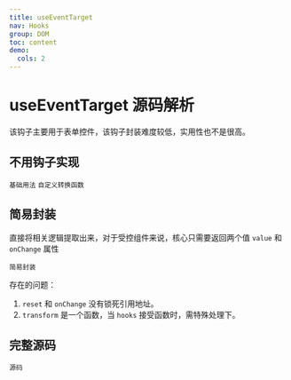 ```yaml
---
title: useEventTarget
nav: Hooks
group: DOM
toc: content
demo:
  cols: 2
---
```


# useEventTarget 源码解析

该钩子主要用于表单控件，该钩子封装难度较低，实用性也不是很高。

## 不用钩子实现

<code src="./demo/demo1.tsx" description="受控的 input，支持 reset" >基础用法</code>
<code src="./demo/demo2.tsx" description="只能输入数字的 input 组件" >自定义转换函数</code>

## 简易封装

直接将相关逻辑提取出来，对于受控组件来说，核心只需要返回两个值 `value` 和 `onChange` 属性

<code src="./demo/demo3.tsx" description="提取为自定义hooks" >简易封装</code>

存在的问题：

1. `reset` 和 `onChange` 没有锁死引用地址。
2. `transform` 是一个函数，当 `hooks` 接受函数时，需特殊处理下。

## 完整源码

<code src="./demo/demo4.tsx" description="源码" >源码</code>
